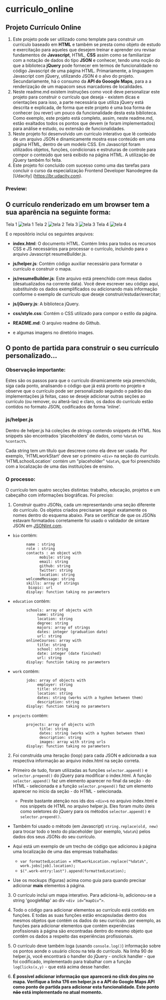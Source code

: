 # curriculo_online
## Projeto Currículo Online

1. Este projeto pode ser utilizado como template para construir um currículo baseado em **HTML** e também se presta como objeto de estudo e exercitação para aqueles que desejem treinar e aprender oru revisar fundamentos de **Javascript**, HTML, **CSS** assim como se familiarizar com a notação de dados do tipo **JSON** e conhecer, tendo uma noção do que a biblioteca **jQuery** pode fornecer em termos de funcionalidade no código Javascript de uma página HTML. Primariamente, a linguagem Javascript com jQuery, utilizando JSON é o alvo do projeto. Secundariamente, há o consumo da **API do Gooogle Maps**, para a a renderização de um mapacom seus marcadores de localidades.
2. Neste readme.md existem instruções como você deve personalizar este projeto para construir o currículo que deseja - existem dicas e orientações para isso, a parte necessária que utiliza jQuery está descrita e explicada, de forma que este projeto é uma boa forma de conhecer (ou rever) um pouco da funcionalidade desta esta biblioteca. Como exemplo, este projeto está completo, assim, neste readme.md, estão exaltados todos os pontos que devem (e foram implementados) para análise e estudo, ou extensão de funcionalidades.
2. Neste projeto foi desenvolvido um currículo interativo que lê conteúdo de um arquivo JSON e dinamicamente mostra esse conteúdo em uma página HTML, dentro de um modelo CSS. Em Javascript foram utilizados objetos, funções, condicionais e estruturas de controle para compor o conteúdo que será exibido na página HTML. A utilização de jQuery também foi feita.
3. Este projeto foi concluído com sucesso como uma das tarefas para concluir o curso da especialização Frontend Developer Nanodegree da [Udacity] (https://br.udacity.com).


### Preview:

## O currículo renderizado em um browser tem a sua aparência na seguinte forma:

Tela 1
![tela 1](https://lqz02q-dm2306.files.1drv.com/y4mID1HDWZbzVcQA12GVYfAPwWm_SU73McfsGExZKDPziAJ64Yscl697EJqtCVh1gZrgWM7Q1v_feuJLoDuvi7EaJgBrhamp8wfkhNCDNIbNDkvE_aIQIir1P4wb3na8TX2-PjDfwWBCY3Sq7EdUwbWXreEEliQTJApDIIVbpcs2f6xzHcz3NtgHkpxg2rc6BrWWHVeOIYHhQdVpwiOZyKNyw?width=1261&height=892&cropmode=none)
Tela 2
![tela 2](https://afrrwq-dm2306.files.1drv.com/y4mU2AC55pvMD05tBiS_PWbi5NOWUBzMMKeQ_RjKBYxFMKOCNGp-2pdbfO6V5G1QaWyheYo8Gi0G4EsT9YPjIbTJqeXQY7GGRTOkI9Ar3Cmp84OAPlJWiTPbT3leGDZogxnPGxtb71_jEc3P_k_qJuFys6qezKGy5xIi3AIAr7hNTyE85ToLseAau6BItO0yLVbCpNpipdN8nHJ3g3hKQFVQw?width=1261&height=892&cropmode=none)
Tela 3
![tela 3](https://zevdhw.dm2302.livefilestore.com/y4mvgZSgWxZPATwLWZCnfgsYzjqszSBwy7KaND1jEQ57SFn8MgNsdlc9hy_sSB6wCnoYaXwzS2-h2AwlJRWoFUflPRCl1gMgIeCJ6FeK8wmFGzn3rpE0Rc4qUvvu1oG-ygBtQbcVGbJXeA1sw5bfo5rW7yJd1-6Fdid7LctEuxCpOPrdnqQ-GFfC8VyXQYzCiYg-NlS8trzsVfXPnqzhijX8w?width=1263&height=612&cropmode=none)
Tela 4
![tela 4](https://nkm6bw.dm1.livefilestore.com/y4mWEeaedhShVxFqG65SvPABQFUTQp6UfZUKFRK1M3YGuvB3FAHsQ6CPgCt-h8xBfU1iHO6AFrl52yyC2zoGnAKy_66FzzsTmSf3PVsv9nd0dooK-gi57KL0PDUq6beib8NjwNw5wgtTlj8Qyj6ryt8y3KWTJcTy40Qpmbu_vHyLNGOkJh9M-Qn2KwH41Uq0FSKeH05oDMh1WcJItsPECjB2Q?width=1263&height=608&cropmode=none)

E o repositório inclui os seguintes arquivos:

* **index.html**: O documento HTML. Contém links para todos os recursos CSS e JS necessários para processar o currículo, incluindo para o arquivo Javascript resumeBuilder.js.
* **js/helper.js**: Contém código auxiliar necessário para formatar o currículo e construir o mapa. 
* **js/resumeBuilder.js**: Este arquivo está preenchido com meus dados (desatualizados na corrente data). Você deve escrever seu código aqui, substituindo os dados exemplificados ou adicionando mais informação conforme o exemplo de currículo que deseje construir/estudar/exercitar;
* **js/jQuery.js**: A biblioteca jQuery.
* **css/style.css**: Contém o CSS utilizado para compor o estilo da página. 
* **README.md**: O arquivo readme do Github.

* e algumas imagens no diretório images.

## O ponto de partida para construir o seu currículo personalizado...

### Observação importante:
Estes são os passos para que o currículo dinamicamente seja preenchido, siga cada ponto, analisando o código que já está pronto no projeto e observe que o currículo pode ser personalizado seguindo o padrão das implementações já feitas, caso se deseje adicionar outras seções ao currículo (ou remover, ou alterá-las) e claro, os dados do currículo estão contidos no formato JSON, codificados de forma 'inline'.
 
### js/helper.js
Dentro de helper.js há coleções de strings contendo snippets de HTML. Nos snippets são encontrados 'placeholders' de dados, como `%data%` ou `%contact%`.

Cada string tem um título que descreve como ela deve ser usada. Por exemplo, 'HTMLworkStart' deve ser o primeiro `<div>` na seção do currículo. 'HTMLschoolLocation' contém um "placeholder" `%data%`, que foi preenchido com a localização de uma das instituições de ensino.

### O processo:
O currículo tem quatro secções distintas: trabalho, educação, projetos e um cabeçalho com informações biográficas. Foi preciso:

1. Construir quatro JSONs, cada um representando uma seção diferente do currículo. Os objetos criados precisaram seguir exatamente os nomes dentro do esquema abaixo. Para se certificar de que os JSONs estavam formatados corretamente foi usado o validador de sintaxe JSON em <a href="http://jsonlint.com/" target="_blank">JSONlint.com</a>.

* `bio` contém:
        
            name : string
            role : string
            contacts : an object with
                  mobile: string
                  email: string 
                  github: string
                  twitter: string 
                  location: string
            welcomeMessage: string 
            skills: array of strings
             biopic: url
            display: function taking no parameters

* `education` contém:
      
            schools: array of objects with
                 name: string
                 location: string
                 degree: string
                 majors: array of strings
                 dates: integer (graduation date)
                 url: string
            onlineCourses: array with
                 title: string
                 school: string
                 date: integer (date finished)
                 url: string
            display: function taking no parameters

* `work` contém:
          
            jobs: array of objects with
                 employer: string 
                 title: string 
                 location: string 
                 dates: string (works with a hyphen between them)
                 description: string 
            display: function taking no parameters

* `projects` contém:

            projects: array of objects with
                  title: string 
                  dates: string (works with a hyphen between them)
                  description: string
                  images: array with string urls
            display: function taking no parameters

2. Foi construída uma iteração (loop) para cada JSON e adicionada a sua respectiva informação ao arquivo index.html na seção correta.

* Primeiro de tudo, foram utilizadas as funções `selector.append()` e `selector.prepend()` do jQuery  para modificar o index.html.  A função `selector.append()` faz um elemento aparecer no final da seção - do HTML - selecionada e a função `selector.prepend()` faz um elemento aparecer no início da seção - do HTML - selecionada.
 	
	* Preste bastante atenção nos ids dos `<div>`s no arquivo index.html e nos snippets de HTML no arquivo helper.js. Eles foram muito úteis como seletores do jQuery para os métodos `selector.append()` e `selector.prepend()`.
   
* Também foi usado o método (em Javascript)  `string.replace(old, new)` para trocar todo o texto do placeholder (por exemplo, `%data%`) pelos dados dos seus JSONs do seu currículo.

* Aqui está um exemplo de um trecho de código que adicionou à página uma localização de uma das empresas trabalhadas:

   * `var formattedLocation = HTMLworkLocation.replace("%data%", work.jobs[job].location);`
   * `$(".work-entry:last").append(formattedLocation);`

 * Use os mockups (figuras) acima como guia para quando precisar adicionar **mais** elementos à página.

3. O currículo inclui um mapa interativo. Para adicioná-lo, adicionou-se a string 'googleMap' ao div `<div id=”mapDiv”>`.

4. Todo o código para adicionar elementos ao currículo está contido em funções. E todas as suas funções estão encapsuladas dentro dos mesmos objetos que contém os dados do seu currículo. por exemplo, as funções para adicionar elementos que contém experiências profissionais à página são encontradas dentro do mesmo objeto que contêm os dados a respeito das experiências profissionais.

5. O currículo deve também loga (usando `console.log()`) informação sobre os pontos aonde o usuário clicou na tela do currículo. Na linha 90 de  helper.js, você encontrará o handler do jQuery - onclick handler - que foi codificado, implementado para trabalhar com a função `logClicks(x,y)` - que está acima desse handler.
6. **É possível adicionar informação que aparecerá no click dos pins no mapa. Verifique a linha 176 em helper.js e a API do Google Maps API como ponto de partida para adicionar esta funcionalidade. Este ponto ~~não~~ está implementado no atual momento.**
